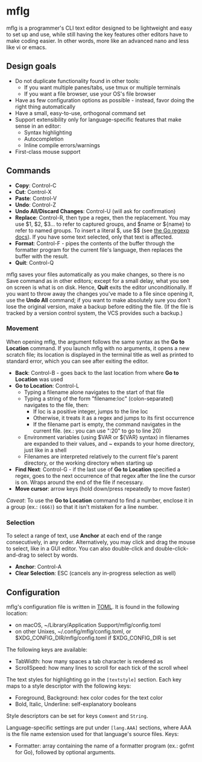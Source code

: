 # mflg

mflg is a programmer's CLI text editor designed to be lightweight and easy to set up
and use, while still having the key features other editors have to make coding easier.
In other words, more like an advanced nano and less like vi or emacs.

## Design goals

- Do not duplicate functionality found in other tools:
  - If you want multiple panes/tabs, use tmux or multiple terminals
  - If you want a file browser, use your OS's file browser
- Have as few configuration options as possible - instead, favor doing the right thing
  automatically
- Have a small, easy-to-use, orthogonal command set
- Support extensibility only for language-specific features that make sense in an editor:
  - Syntax highlighting
  - Autocompletion
  - Inline compile errors/warnings
- First-class mouse support

## Commands

- **Copy**: Control-C
- **Cut**: Control-X
- **Paste**: Control-V
- **Undo**: Control-Z
- **Undo All/Discard Changes**: Control-U (will ask for confirmation)
- **Replace**: Control-R, then type a regex, then the replacement. You may use $1, $2, $3... to refer to captured groups, and $name or ${name} to refer to named groups. To insert a literal $, use $$ (see [the Go regexp docs][go-regexp]). If you have some text selected, only that text is affected.
- **Format**: Control-F - pipes the contents of the buffer through the formatter program for the current file's language, then replaces the buffer with the result.
- **Quit**: Control-Q

mflg saves your files automatically as you make changes, so there is no Save command as in other editors; except for a small delay, what you see on screen is what is on disk.
Hence, **Quit** exits the editor unconditionally.
If you want to throw away the changes you've made to a file since opening it, use the **Undo All** command; if you want to make absolutely sure you don't lose the original version, make a backup before editing the file.
(If the file is tracked by a version control system, the VCS provides such a backup.)

[go-regexp]: https://golang.org/pkg/regexp/#Regexp.Expand

### Movement

When opening mflg, the argument follows the same syntax as the **Go to Location** command. If you
launch mflg with no arguments, it opens a new scratch file; its location is displayed in the terminal
title as well as printed to standard error, which you can see after exiting the editor.

- **Back**: Control-B - goes back to the last location from where **Go to Location** was used
- **Go to Location**: Control-L
  - Typing a filename alone navigates to the start of that file
  - Typing a string of the form "filename:loc" (colon-separated) navigates to the file, then:
    - If loc is a positive integer, jumps to the line loc
    - Otherwise, it treats it as a regex and jumps to its first occurrence
    - If the filename part is empty, the command navigates in the current file. (ex.: you can use ":20" to go to line 20)
  - Environment variables (using $VAR or ${VAR} syntax) in filenames are expanded to their values, and ~ expands to your home directory, just like in a shell
  - Filenames are interpreted relatively to the current file's parent directory, or the working directory when starting up
- **Find Next**: Control-G - if the last use of **Go to Location** specified a regex, goes to the next occurrence of that regex after the line the cursor is on. Wraps around the end of the file if necessary.
- **Move cursor**: arrow keys (hold down/press repeatedly to move faster)

_Caveat_: To use the **Go to Location** command to find a number, enclose it in a group (ex.: `(666)`) so that it isn't
mistaken for a line number.

### Selection

To select a range of text, use **Anchor** at each end of the range consecutively, in any order.
Alternatively, you may click and drag the mouse to select, like in a GUI editor.
You can also double-click and double-click-and-drag to select by words.

- **Anchor**: Control-A
- **Clear Selection**: ESC (cancels any in-progress selection as well)

## Configuration

mflg's configuration file is written in [TOML][]. It is found in the following location:

- on macOS, ~/Library/Application Support/mflg/config.toml
- on other Unixes, ~/.config/mflg/config.toml, or $XDG_CONFIG_DIR/mflg/config.toml if $XDG_CONFIG_DIR is set

The following keys are available:

- TabWidth: how many spaces a tab character is rendered as
- ScrollSpeed: how many lines to scroll for each tick of the scroll wheel

The text styles for highlighting go in the `[textstyle]` section. Each key maps to a style descriptor with the following keys:

- Foreground, Background: hex color codes for the text color
- Bold, Italic, Underline: self-explanatory booleans

Style descriptors can be set for keys `Comment` and `String`.

Language-specific settings are put under `[lang.AAA]` sections, where AAA is the file name extension used for that language's source files. Keys:

- Formatter: array containing the name of a formatter program (ex.: gofmt for Go), followed by optional arguments.

[TOML]: https://github.com/toml-lang/toml